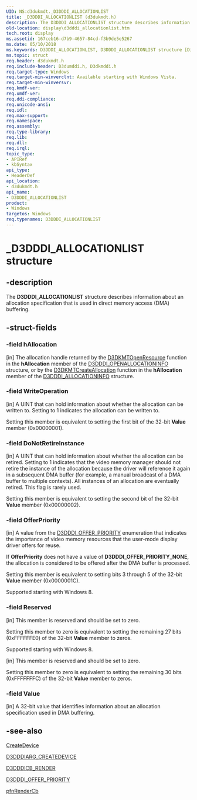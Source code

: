 ```yaml
---
UID: NS:d3dukmdt._D3DDDI_ALLOCATIONLIST
title: _D3DDDI_ALLOCATIONLIST (d3dukmdt.h)
description: The D3DDDI_ALLOCATIONLIST structure describes information about an allocation specification that is used in direct memory access (DMA) buffering.
old-location: display\d3dddi_allocationlist.htm
tech.root: display
ms.assetid: 167ceb16-d7b9-4657-84cd-f3b9de5e5267
ms.date: 05/10/2018
ms.keywords: D3DDDI_ALLOCATIONLIST, D3DDDI_ALLOCATIONLIST structure [Display Devices], D3D_other_Structs_0e766b30-b39d-4107-8739-0b9290e7d489.xml, _D3DDDI_ALLOCATIONLIST, d3dukmdt/D3DDDI_ALLOCATIONLIST, display.d3dddi_allocationlist
ms.topic: struct
req.header: d3dukmdt.h
req.include-header: D3dumddi.h, D3dkmddi.h
req.target-type: Windows
req.target-min-winverclnt: Available starting with Windows Vista.
req.target-min-winversvr: 
req.kmdf-ver: 
req.umdf-ver: 
req.ddi-compliance: 
req.unicode-ansi: 
req.idl: 
req.max-support: 
req.namespace: 
req.assembly: 
req.type-library: 
req.lib: 
req.dll: 
req.irql: 
topic_type:
- APIRef
- kbSyntax
api_type:
- HeaderDef
api_location:
- d3dukmdt.h
api_name:
- D3DDDI_ALLOCATIONLIST
product:
- Windows
targetos: Windows
req.typenames: D3DDDI_ALLOCATIONLIST
---
```


# _D3DDDI_ALLOCATIONLIST structure


## -description


The <b>D3DDDI_ALLOCATIONLIST</b> structure describes information about an allocation specification that is used in direct memory access (DMA) buffering.


## -struct-fields




### -field hAllocation

[in] The allocation handle returned by the <a href="https://docs.microsoft.com/windows-hardware/drivers/ddi/content/d3dkmthk/nf-d3dkmthk-d3dkmtopenresource">D3DKMTOpenResource</a> function in the <b>hAllocation</b> member of the <a href="https://docs.microsoft.com/windows-hardware/drivers/ddi/content/d3dukmdt/ns-d3dukmdt-_d3dddi_openallocationinfo">D3DDDI_OPENALLOCATIONINFO</a>   structure, or by the <a href="https://docs.microsoft.com/windows-hardware/drivers/ddi/content/d3dkmthk/nf-d3dkmthk-d3dkmtcreateallocation">D3DKMTCreateAllocation</a> function in the <b>hAllocation</b> member of the <a href="https://docs.microsoft.com/windows-hardware/drivers/ddi/content/d3dukmdt/ns-d3dukmdt-_d3dddi_allocationinfo">D3DDDI_ALLOCATIONINFO</a> structure.


### -field WriteOperation

[in] A UINT that can hold information about whether the allocation can be written to. Setting to 1 indicates the allocation can be written to.

Setting this member is equivalent to setting the first bit of the 32-bit <b>Value</b> member (0x00000001).


### -field DoNotRetireInstance

[in] A UINT that can hold information about whether the allocation can be retired. Setting to 1 indicates that the video memory manager should not retire the instance of the allocation because the driver will reference it again in a subsequent DMA buffer (for example, a manual broadcast of a DMA buffer to multiple contexts). All instances of an allocation are eventually retired. This flag is rarely used.

Setting this member is equivalent to setting the second bit of the 32-bit <b>Value</b> member (0x00000002).


### -field OfferPriority

[in] A value from the <a href="https://docs.microsoft.com/windows-hardware/drivers/ddi/content/d3dukmdt/ne-d3dukmdt-_d3dddi_offer_priority">D3DDDI_OFFER_PRIORITY</a> enumeration that indicates the importance of video memory resources  that the user-mode display driver offers for reuse.

If <b>OfferPriority</b> does not have a value of <b>D3DDDI_OFFER_PRIORITY_NONE</b>, the allocation is considered to be offered after the DMA buffer is processed.

Setting this member is equivalent to setting bits 3 through 5 of the 32-bit <b>Value</b> member (0x0000001C).

Supported starting with Windows 8.


### -field Reserved

[in] This member is reserved and should be set to zero.

Setting this member to zero is equivalent to setting the remaining 27 bits (0xFFFFFFE0) of the 32-bit <b>Value</b> member to zeros. 

Supported starting with Windows 8.

[in] This member is reserved and should be set to zero.

Setting this member to zero is equivalent to setting the remaining 30 bits (0xFFFFFFFC) of the 32-bit <b>Value</b> member to zeros. 


### -field Value

[in] A 32-bit value that identifies information about an allocation specification used in DMA buffering.


## -see-also




<a href="https://docs.microsoft.com/windows-hardware/drivers/ddi/content/d3dumddi/nc-d3dumddi-pfnd3dddi_createdevice">CreateDevice</a>



<a href="https://docs.microsoft.com/windows-hardware/drivers/ddi/content/d3dumddi/ns-d3dumddi-_d3dddiarg_createdevice">D3DDDIARG_CREATEDEVICE</a>



<a href="https://docs.microsoft.com/windows-hardware/drivers/ddi/content/d3dumddi/ns-d3dumddi-_d3dddicb_render">D3DDDICB_RENDER</a>



<a href="https://docs.microsoft.com/windows-hardware/drivers/ddi/content/d3dukmdt/ne-d3dukmdt-_d3dddi_offer_priority">D3DDDI_OFFER_PRIORITY</a>



<a href="https://docs.microsoft.com/windows-hardware/drivers/ddi/content/d3dumddi/nc-d3dumddi-pfnd3dddi_rendercb">pfnRenderCb</a>
 

 

